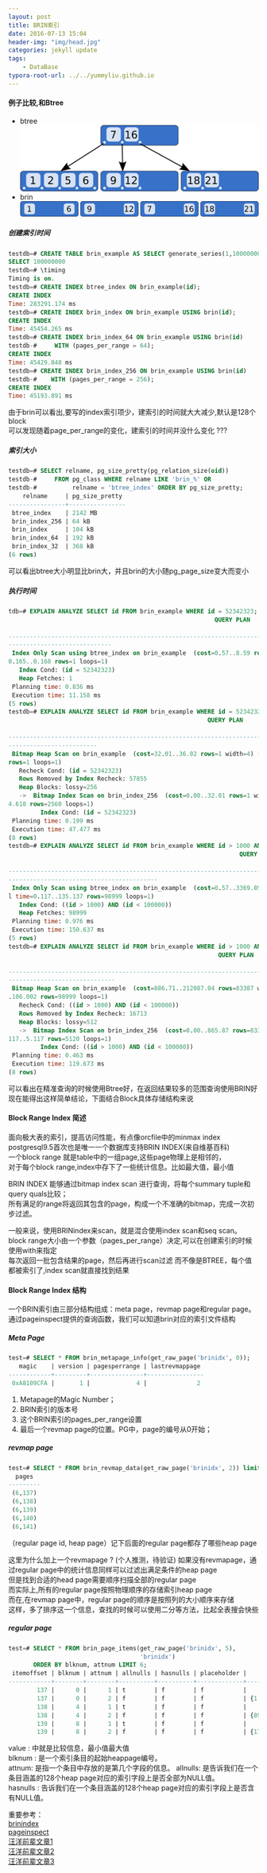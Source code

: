 ```yaml
---
layout: post
title: BRIN索引
date: 2016-07-13 15:04
header-img: "img/head.jpg"
categories: jekyll update
tags:
    - DataBase
typora-root-url: ../../yummyliu.github.io
---
```


#### 例子比较,和Btree

+ btree
![btree](/image/B-tree.svg.png)
+ brin
![brin](/image/BRIN_index.svg.png)

##### 创建索引时间

``` sql
testdb=# CREATE TABLE brin_example AS SELECT generate_series(1,100000000) AS id;
SELECT 100000000
testdb=# \timing
Timing is on.
testdb=# CREATE INDEX btree_index ON brin_example(id);
CREATE INDEX
Time: 283291.174 ms
testdb=# CREATE INDEX brin_index ON brin_example USING brin(id);
CREATE INDEX
Time: 45454.265 ms
testdb=# CREATE INDEX brin_index_64 ON brin_example USING brin(id)
testdb-#     WITH (pages_per_range = 64);
CREATE INDEX
Time: 45429.848 ms
testdb=# CREATE INDEX brin_index_256 ON brin_example USING brin(id)
testdb-#    WITH (pages_per_range = 256);
CREATE INDEX
Time: 45193.891 ms
```

由于brin可以看出,要写的index索引项少，建索引的时间就大大减少,默认是128个block  
可以发现随着page_per_range的变化，建索引的时间并没什么变化 ??? 

##### 索引大小

``` sql
testdb=# SELECT relname, pg_size_pretty(pg_relation_size(oid))
testdb-#     FROM pg_class WHERE relname LIKE 'brin_%' OR
testdb-#          relname = 'btree_index' ORDER BY pg_size_pretty;
    relname     | pg_size_pretty
----------------+----------------
 btree_index    | 2142 MB
 brin_index_256 | 64 kB
 brin_index     | 104 kB
 brin_index_64  | 192 kB
 brin_index_32  | 368 kB
(6 rows)
```

可以看出btree大小明显比brin大，并且brin的大小随pg_page_size变大而变小

##### 执行时间

``` sql
tdb=# EXPLAIN ANALYZE SELECT id FROM brin_example WHERE id = 52342323;
                                                          QUERY PLAN

--------------------------------------------------------------------------------------------------
-----------------------------
 Index Only Scan using btree_index on brin_example  (cost=0.57..8.59 rows=1 width=4) (actual time=
0.165..0.168 rows=1 loops=1)
   Index Cond: (id = 52342323)
   Heap Fetches: 1
 Planning time: 0.836 ms
 Execution time: 11.158 ms
(5 rows)
testdb=# EXPLAIN ANALYZE SELECT id FROM brin_example WHERE id = 52342323;
                                                        QUERY PLAN

--------------------------------------------------------------------------------------------------
-------------------------
 Bitmap Heap Scan on brin_example  (cost=32.01..36.02 rows=1 width=4) (actual time=34.652..47.400
rows=1 loops=1)
   Recheck Cond: (id = 52342323)
   Rows Removed by Index Recheck: 57855
   Heap Blocks: lossy=256
   ->  Bitmap Index Scan on brin_index_256  (cost=0.00..32.01 rows=1 width=0) (actual time=4.618..
4.618 rows=2560 loops=1)
         Index Cond: (id = 52342323)
 Planning time: 0.199 ms
 Execution time: 47.477 ms
(8 rows)
testdb=# EXPLAIN ANALYZE SELECT id FROM brin_example WHERE id > 1000 AND id < 100000;
                                                                 QUERY PLAN

--------------------------------------------------------------------------------------------------
------------------------------------------
 Index Only Scan using btree_index on brin_example  (cost=0.57..3369.89 rows=95066 width=4) (actua
l time=0.117..135.137 rows=98999 loops=1)
   Index Cond: ((id > 1000) AND (id < 100000))
   Heap Fetches: 98999
 Planning time: 0.976 ms
 Execution time: 150.637 ms
(5 rows)
testdb=# EXPLAIN ANALYZE SELECT id FROM brin_example WHERE id > 1000 AND id < 100000;
                                                           QUERY PLAN

--------------------------------------------------------------------------------------------------
------------------------------
 Bitmap Heap Scan on brin_example  (cost=886.71..212087.04 rows=83387 width=4) (actual time=5.852.
.106.002 rows=98999 loops=1)
   Recheck Cond: ((id > 1000) AND (id < 100000))
   Rows Removed by Index Recheck: 16713
   Heap Blocks: lossy=512
   ->  Bitmap Index Scan on brin_index_256  (cost=0.00..865.87 rows=83387 width=0) (actual time=5.
117..5.117 rows=5120 loops=1)
         Index Cond: ((id > 1000) AND (id < 100000))
 Planning time: 0.463 ms
 Execution time: 119.673 ms
(8 rows)
```

可以看出在精准查询的时候使用Btree好，在返回结果较多的范围查询使用BRIN好   
现在能得出这样简单结论，下面结合Block具体存储结构来说

#### Block Range Index 简述

面向极大表的索引，提高访问性能，有点像orcfile中的minmax index  
postgresql9.5首次也是唯一一个数据库支持BRIN INDEX(来自维基百科)  
一个block range 就是table中的一组page,这些page物理上是相邻的，  
对于每个block range,index中存下了一些统计信息。比如最大值，最小值

BRIN INDEX 能够通过bitmap index scan 进行查询，将每个summary tuple和query quals比较；  
所有满足的range将返回其包含的page，构成一个不准确的bitmap，完成一次初步过滤。

一般来说，使用BRINindex来scan，就是混合使用index scan和seq scan。  
block range大小由一个参数（pages_per_range）决定,可以在创建索引的时候使用with来指定   
每次返回一批包含结果的page，然后再进行scan过滤
而不像是BTREE，每个值都被索引了,index scan就直接找到结果

#### Block Range Index 结构

一个BRIN索引由三部分结构组成：meta page，revmap page和regular page。
通过pageinspect提供的查询函数，我们可以知道brin对应的索引文件结构
##### Meta Page

``` sql
test=# SELECT * FROM brin_metapage_info(get_raw_page('brinidx', 0));
   magic    | version | pagesperrange | lastrevmappage 
------------+---------+---------------+----------------
 0xA8109CFA |       1 |             4 |              2
```

1. Metapage的Magic Number；
2. BRIN索引的版本号
3. 这个BRIN索引的pages_per_range设置
4. 最后一个revmap page的位置。PG中，page的编号从0开始；

##### revmap page

``` sql
test=# SELECT * FROM brin_revmap_data(get_raw_page('brinidx', 2)) limit 5;
  pages  
---------
 (6,137)
 (6,138)
 (6,139)
 (6,140)
 (6,141)
```

（regular page id, heap page）记下后面的regular page都存了哪些heap page  

这里为什么加上一个revmapage ? (个人推测，待验证)
如果没有revmapage，通过regular page中的统计信息同样可以过滤出满足条件的heap page   
但是找到合适的head page需要顺序扫描全部的regular page   
而实际上,所有的regular page按照物理顺序的存储索引heap page    
而在,在revmap page中，regular page的顺序是按照列的大小顺序来存储  
这样，多了排序这一个信息，查找的时候可以使用二分等方法，比起全表搜会快些

##### regular page

``` sql
test=# SELECT * FROM brin_page_items(get_raw_page('brinidx', 5),
                                     'brinidx')
       ORDER BY blknum, attnum LIMIT 6;
 itemoffset | blknum | attnum | allnulls | hasnulls | placeholder |    value     
------------+--------+--------+----------+----------+-------------+--------------
        137 |      0 |      1 | t        | f        | f           | 
        137 |      0 |      2 | f        | f        | f           | {1 .. 88}
        138 |      4 |      1 | t        | f        | f           | 
        138 |      4 |      2 | f        | f        | f           | {89 .. 176}
        139 |      8 |      1 | t        | f        | f           | 
        139 |      8 |      2 | f        | f        | f           | {177 .. 264}
```

value : 中就是比较信息，最小值最大值  
blknum : 是一个索引条目的起始heappage编号。  
attnum: 是指一个条目中存放的是第几个字段的信息。
allnulls: 是告诉我们在一个条目涵盖的128个heap page对应的索引字段上是否全部为NULL值。  
hasnulls : 告诉我们在一个条目涵盖的128个heap page对应的索引字段上是否含有NULL值。

重要参考：  
[brinindex][brinindex]  
[pageinspect][pageinspect]  
[汪洋前辈文章1][wangyang]  
[汪洋前辈文章2][pg1]  
[汪洋前辈文章3][pg2]  

[brinindex]: http://michael.otacoo.com/postgresql-2/postgres-9-5-feature-highlight-brin-indexes/
[pageinspect]: https://www.postgresql.org/docs/current/static/pageinspect.html
[wangyang]: http://mp.weixin.qq.com/s?__biz=MjM5MjMxMTMyOA==&amp;mid=2649183151&amp;idx=1&amp;sn=8756b538677295f473c21e18f05ae720&amp;scene=1&amp;srcid=0715s5Ab6NgZxzSkSWnceJo8&amp;from=groupmessage&amp;isappinstalled=0#wechat_redirect
[pg1]: https://mp.weixin.qq.com/s?__biz=MjM5OTkxOTc0Mw==&amp;mid=2650225305&amp;idx=1&amp;sn=89ad43351dc9c3acc3961177b0146fe1&amp;scene=0&amp;key=77421cf58af4a653f3a8464de8cc786c99259ab6a93d971db1b72eaac75a708235fd0fa49d0ef9c64ce96666169cb0d8&amp;ascene=0&amp;uin=Mjk4NTkzNTU%3D&amp;devicetype=iMac+MacBookPro11%2C1+OSX+OSX+10.11.3+build(15D21)&amp;version=11020201&amp;pass_ticket=DzRo%2FFPOSiMLxnUTC3BeQgbxkHqAtWoaXijC9KIuRgs%3D
[pg2]: https://mp.weixin.qq.com/s?__biz=MjM5OTkxOTc0Mw==&amp;mid=2650225308&amp;idx=1&amp;sn=325f360c76e1ac2f7941c241ae9eb64e&amp;scene=0&amp;key=77421cf58af4a653d12b7815b8f84c98e13183713cd62a83e8f5300ea6923f27b71b094f4eeefafab4278af9a26fa636&amp;ascene=0&amp;uin=Mjk4NTkzNTU%3D&amp;devicetype=iMac+MacBookPro11%2C1+OSX+OSX+10.11.3+build(15D21)&amp;version=11020201&amp;pass_ticket=DzRo%2FFPOSiMLxnUTC3BeQgbxkHqAtWoaXijC9KIuRgs%3D
